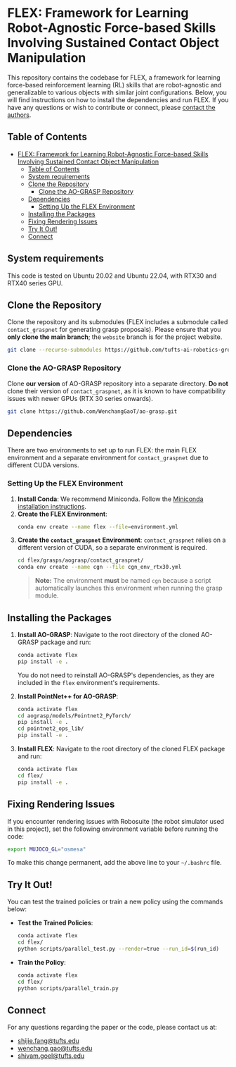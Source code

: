 
# FLEX: Framework for Learning Robot-Agnostic Force-based Skills Involving Sustained Contact Object Manipulation


This repository contains the codebase for FLEX, a framework for learning force-based reinforcement learning (RL) skills that are robot-agnostic and generalizable to various objects with similar joint configurations. Below, you will find instructions on how to install the dependencies and run FLEX. If you have any questions or wish to contribute or connect, please [contact the authors](#connect).

## Table of Contents
- [FLEX: Framework for Learning Robot-Agnostic Force-based Skills Involving Sustained Contact Object Manipulation](#flex-framework-for-learning-robot-agnostic-force-based-skills-involving-sustained-contact-object-manipulation)
  - [Table of Contents](#table-of-contents)
  - [System requirements](#system-requirements)
  - [Clone the Repository](#clone-the-repository)
    - [Clone the AO-GRASP Repository](#clone-the-ao-grasp-repository)
  - [Dependencies](#dependencies)
    - [Setting Up the FLEX Environment](#setting-up-the-flex-environment)
  - [Installing the Packages](#installing-the-packages)
  - [Fixing Rendering Issues](#fixing-rendering-issues)
  - [Try It Out!](#try-it-out)
  - [Connect](#connect)

## System requirements
This code is tested on Ubuntu 20.02 and Ubuntu 22.04, with RTX30 and RTX40 series GPU.

## Clone the Repository

Clone the repository and its submodules (FLEX includes a submodule called `contact_graspnet` for generating grasp proposals). Please ensure that you **only clone the main branch**; the `website` branch is for the project website.

```bash
git clone --recurse-submodules https://github.com/tufts-ai-robotics-group/FLEX.git --single-branch
```

### Clone the AO-GRASP Repository

Clone **our version** of AO-GRASP repository into a separate directory. **Do not** clone their version of `contact_graspnet`, as it is known to have compatibility issues with newer GPUs (RTX 30 series onwards).
```bash
git clone https://github.com/WenchangGaoT/ao-grasp.git
```

## Dependencies

There are two environments to set up to run FLEX: the main FLEX environment and a separate environment for `contact_graspnet` due to different CUDA versions.

### Setting Up the FLEX Environment

1. **Install Conda**: We recommend Miniconda. Follow the [Miniconda installation instructions](https://docs.anaconda.com/miniconda/miniconda-install/).
2. **Create the FLEX Environment**:
   ```bash
   conda env create --name flex --file=environment.yml
   ```
3. **Create the `contact_graspnet` Environment**: `contact_graspnet` relies on a different version of CUDA, so a separate environment is required.
   ```bash
   cd flex/grasps/aograsp/contact_graspnet/
   conda env create --name cgn --file cgn_env_rtx30.yml
   ```
   > **Note:** The environment **must** be named `cgn` because a script automatically launches this environment when running the grasp module.

## Installing the Packages

1. **Install AO-GRASP**: Navigate to the root directory of the cloned AO-GRASP package and run:
   ```bash
   conda activate flex
   pip install -e .
   ```
   You do not need to reinstall AO-GRASP's dependencies, as they are included in the `flex` environment's requirements.

2. **Install PointNet++ for AO-GRASP**:
   ```bash
   conda activate flex
   cd aograsp/models/Pointnet2_PyTorch/
   pip install -e .
   cd pointnet2_ops_lib/
   pip install -e .
   ```

3. **Install FLEX**: Navigate to the root directory of the cloned FLEX package and run:
   ```bash
   conda activate flex
   cd flex/
   pip install -e .
   ```

## Fixing Rendering Issues

If you encounter rendering issues with Robosuite (the robot simulator used in this project), set the following environment variable before running the code:

```bash
export MUJOCO_GL="osmesa"
```

To make this change permanent, add the above line to your `~/.bashrc` file.

## Try It Out!

You can test the trained policies or train a new policy using the commands below:

- **Test the Trained Policies**:
   ```bash
   conda activate flex
   cd flex/
   python scripts/parallel_test.py --render=true --run_id=$(run_id)
   ```

- **Train the Policy**:
   ```bash
   conda activate flex
   cd flex/
   python scripts/parallel_train.py
   ```

## Connect

For any questions regarding the paper or the code, please contact us at:
- [shijie.fang@tufts.edu](mailto:shijie.fang@tufts.edu)
- [wenchang.gao@tufts.edu](mailto:wenchang.gao@tufts.edu)
- [shivam.goel@tufts.edu](mailto:shivam.goel@tufts.edu)

